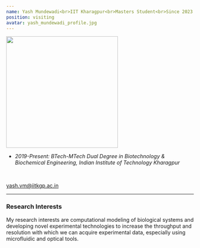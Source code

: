 ```yaml
---
name: Yash Mundewadi<br>IIT Kharagpur<br>Masters Student<br>Since 2023
position: visiting
avatar: yash_mundewadi_profile.jpg
---
```


<img width="300" src="{{site.baseurl}}/images/people/{{page.avatar}}" data-action="zoom">
<br>

- _2019-Present: BTech-MTech Dual Degree in Biotechnology & Biochemical Engineering, Indian Institute of Technology Kharagpur_ <br>

<br>

<a href="mailto:yash.vm@iitkgp.ac.in"><i class="fa fa-envelope-o"></i> yash.vm@iitkgp.ac.in</a><br>

<hr>

### Research Interests

My research interests are computational modeling of biological systems and developing novel experimental technologies to increase the throughput and resolution with which we can acquire experimental data, especially using microfluidic and optical tools.
<br>
<br>
<br>

&nbsp;
&nbsp;
&nbsp;
&nbsp;
&nbsp;
&nbsp;
&nbsp;
&nbsp;
&nbsp;
&nbsp;
&nbsp;
&nbsp;
&nbsp;
&nbsp;
&nbsp;
&nbsp;
&nbsp;
&nbsp;
&nbsp;
&nbsp;
&nbsp;
&nbsp;
&nbsp;
&nbsp;

